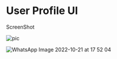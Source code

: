 # User Profile UI 

ScreenShot 


![pic](https://user-images.githubusercontent.com/116195220/197240083-5a21d9ed-5cdf-43c7-8d69-3e95c8dabe87.jpg)

![WhatsApp Image 2022-10-21 at 17 52 04](https://user-images.githubusercontent.com/116195220/197240087-387f40a4-92ca-4e9d-87d2-d6f282c5500d.jpg)
